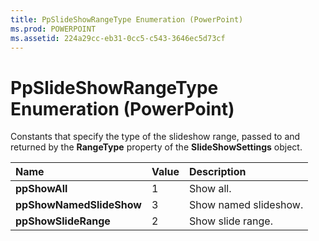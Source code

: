 ```yaml
---
title: PpSlideShowRangeType Enumeration (PowerPoint)
ms.prod: POWERPOINT
ms.assetid: 224a29cc-eb31-0cc5-c543-3646ec5d73cf
---
```



# PpSlideShowRangeType Enumeration (PowerPoint)

Constants that specify the type of the slideshow range, passed to and returned by the  **RangeType** property of the **SlideShowSettings** object.



|**Name**|**Value**|**Description**|
|:-----|:-----|:-----|
|**ppShowAll**|1|Show all.|
|**ppShowNamedSlideShow**|3|Show named slideshow.|
|**ppShowSlideRange**|2|Show slide range.|

